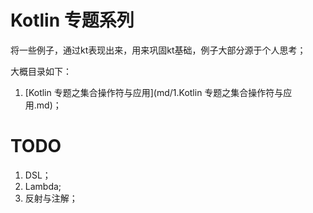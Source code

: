 # Kotlin 专题系列

将一些例子，通过kt表现出来，用来巩固kt基础，例子大部分源于个人思考；

大概目录如下：

1. [Kotlin 专题之集合操作符与应用](md/1.Kotlin 专题之集合操作符与应用.md)；

# TODO

1. DSL；
2. Lambda;
3. 反射与注解；

